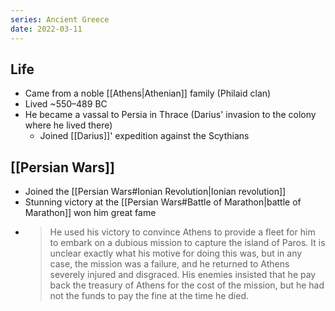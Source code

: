 ```yaml
---
series: Ancient Greece
date: 2022-03-11
---
```

## Life
- Came from a noble [[Athens|Athenian]] family (Philaid clan)
- Lived ~550–489 BC
- He became a vassal to Persia in Thrace (Darius' invasion to the colony where he lived there)
	- Joined [[Darius]]' expedition against the Scythians

## [[Persian Wars]]
- Joined the [[Persian Wars#Ionian Revolution|Ionian revolution]]
- Stunning victory at the [[Persian Wars#Battle of Marathon|battle of Marathon]] won him great fame
- > He used his victory to convince Athens to provide a fleet for him to embark on a dubious mission to capture the island of Paros. It is unclear exactly what his motive for doing this was, but in any case, the mission was a failure, and he returned to Athens severely injured and disgraced. His enemies insisted that he pay back the treasury of Athens for the cost of the mission, but he had not the funds to pay the fine at the time he died.